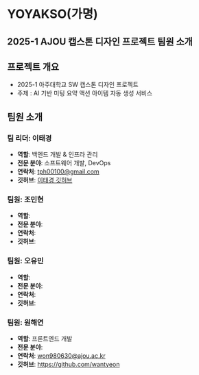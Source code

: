 # YOYAKSO(가명)

## 2025-1 AJOU 캡스톤 디자인 프로젝트 팀원 소개

## 프로젝트 개요

- 2025-1 아주대학교 SW 캡스톤 디자인 프로젝트
- 주제 : AI 기반 미팅 요약 액션 아이템 자동 생성 서비스

## 팀원 소개

### 팀 리더: 이태경

- **역할**: 백엔드 개발 & 인프라 관리
- **전문 분야**: 소프트웨어 개발, DevOps
- **연락처**: tph00100@gmail.com
- **깃허브**: [이태경 깃허브](https://github.com/tph00300)

### 팀원: 조민현

- **역할**:
- **전문 분야**:
- **연락처**:
- **깃허브**:

### 팀원: 오유민

- **역할**:
- **전문 분야**:
- **연락처**:
- **깃허브**:

### 팀원: 원해연

- **역할**: 프론트엔드 개발
- **전문 분야**:
- **연락처**: won980630@ajou.ac.kr
- **깃허브**: https://github.com/wantyeon
